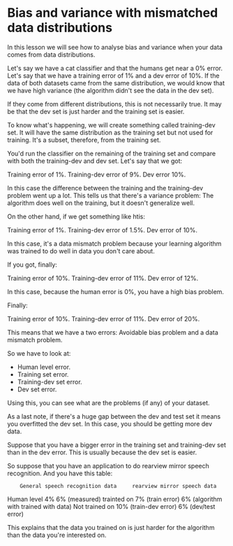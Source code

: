 # Bias and variance with mismatched data distributions

In this lesson we will see how to analyse bias and variance when your data comes from data distributions.

Let's say we have a cat classifier and that the humans get near a 0% error. Let's say that we have a training error of 1% and a dev error of 10%. If the data of both datasets came from the same distribution, we would know that we have high variance (the algorithm didn't see the data in the dev set).

If they come from different distributions, this is not necessarily true. It may be that the dev set is just harder and the training set is easier.

To know what's happening, we will create something called training-dev set. It will have the same distribution as the training set but not used for training. It's a subset, therefore, from the training set.

You'd run the classifier on the remaining of the training set and compare with both the training-dev and dev set. Let's say that we got:

Training error of 1%.
Training-dev error of 9%.
Dev error 10%.

In this case the difference between the training and the training-dev problem went up a lot. This tells us that there's a variance problem: The algorithm does well on the training, but it doesn't generalize well.

On the other hand, if we get something like htis:

Training error of 1%.
Training-dev error of 1.5%.
Dev error of 10%.

In this case, it's a data mismatch problem because your learning algorithm was trained to do well in data you don't care about.

If you got, finally:

Training error of 10%.
Training-dev error of 11%.
Dev error of 12%.

In this case, because the human error is 0%, you have a high bias problem.

Finally:

Training error of 10%.
Training-dev error of 11%.
Dev error of 20%.

This means that we have a two errors: Avoidable bias problem and a data mismatch problem.

So we have to look at:

- Human level error.
- Training set error.
- Training-dev set error.
- Dev set error.

Using this, you can see what are the problems (if any) of your dataset.

As a last note, if there's a huge gap between the dev and test set it means you overfitted the dev set. In this case, you should be getting more dev data.

Suppose that you have a bigger error in the training set and training-dev set than in the dev error. This is usually because the dev set is easier.

So suppose that you have an application to do rearview mirror speech recognition. And you have this table:

		General speech recognition data		rearview mirror speech data
Human level	4%					6% (measured)
trainted on	7% (train error)			6% (algorithm with trained with data)
Not trained on	10% (train-dev error)			6% (dev/test error)

This explains that the data you trained on is just harder for the algorithm than the data you're interested on.
